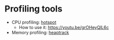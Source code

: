 # Profiling tools

- CPU profiling: [hotspot](https://github.com/KDAB/hotspot)
  - How to use it: <https://youtu.be/grOHeyQlL6c>
- Memory profiling: [heaptrack](https://github.com/KDE/heaptrack)
